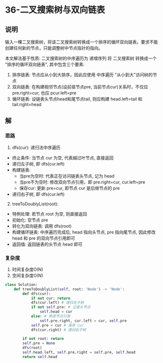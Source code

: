 # 36-二叉搜索树与双向链表

## 说明
输入一棵二叉搜索树，将该二叉搜索树转换成一个排序的循环双向链表。要求不能创建任何新的节点，只能调整树中节点指针的指向。


本文解法基于性质: 二叉搜索树的中序遍历为 递增序列
将 二叉搜索树 转换成一个 "排序的循环双向链表", 其中包含三个要素:

1. 排序链表: 节点应从小到大排序，因此应使用 中序遍历 "从小到大"访问树的节点
2. 双向链表: 在构建相邻节点(设前驱节点pre, 当前节点cur)关系时，不仅应 pre.right=cur, 也应 pcur.left=pre 
3. 循环链表: 设链表头节点head和尾节点tail, 则应构建 head.left=tail 和 tail.right=head

## 解

### 思路
1. dfs(cur): 递归法中序遍历
- 终止条件: 当节点 cur 为空, 代表越过叶节点, 直接返回
- 递归左子树, 即 dfs(cur.left)
- 构建链表:
  - 当pre为空时: 代表正在访问链表头节点, 记为 head
  - 当pre不为空时: 修改双向节点引用，即 pre.right=cur, cur.left=pre
  - 保存cur: 更新 pre=cur, 即节点 cur 是后继节点的 pre
- 递归右子树, 即 dfs(cur.left)

2. treeToDoublyList(root):
- 特例处理: 若节点 root 为空, 则直接返回
- 初始化: 空节点 pre
- 转化为双向链表: 调用 dfs(root)
- 构建循环链表: 中序遍历完成后, head 指向头节点, pre 指向尾节点, 因此修改 head 和 pre 的双向节点引用即可
- 返回值: 返回链表的头节点 head 即可


### 复杂度
1. 时间复杂度O(N)
2. 空间复杂度O(N)

```python
class Solution:
    def treeToDoublyList(self, root: 'Node') -> 'Node':
        def dfs(cur):
            if not cur: return
            dfs(cur.left) # 递归左子树
            if not self.pre: # 记录头节点
                self.head = cur
            else: # 修改节点引用
                self.pre.right, cur.left = cur, self.pre
            self.pre = cur # 保存 cur
            dfs(cur.right) # 递归右子树
        
        if not root: return
        self.pre = None
        dfs(root)
        self.head.left, self.pre.right = self.pre, self.head
        return self.head
```